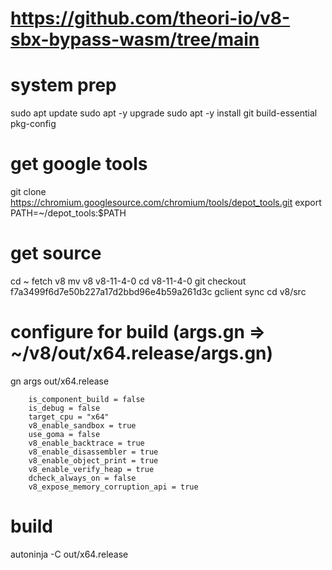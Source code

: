 #
# https://github.com/theori-io/v8-sbx-bypass-wasm/tree/main
#


# system prep
sudo apt update
sudo apt -y upgrade
sudo apt -y install git build-essential pkg-config

# get google tools
git clone https://chromium.googlesource.com/chromium/tools/depot_tools.git
export PATH=~/depot_tools:$PATH


# get source
cd ~
fetch v8
mv v8 v8-11-4-0
cd v8-11-4-0
git checkout f7a3499f6d7e50b227a17d2bbd96e4b59a261d3c
gclient sync
cd v8/src

# configure for build (args.gn => ~/v8/out/x64.release/args.gn)
gn args out/x64.release

        is_component_build = false
        is_debug = false
        target_cpu = "x64"
        v8_enable_sandbox = true
        use_goma = false
        v8_enable_backtrace = true
        v8_enable_disassembler = true
        v8_enable_object_print = true
        v8_enable_verify_heap = true
        dcheck_always_on = false
        v8_expose_memory_corruption_api = true

# build
autoninja -C out/x64.release
